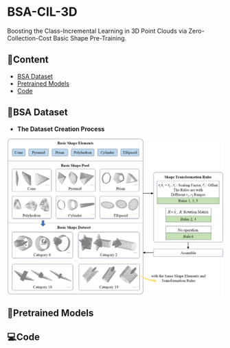 # BSA-CIL-3D
Boosting the Class-Incremental Learning in 3D Point Clouds via Zero-Collection-Cost Basic Shape Pre-Training.

## 📖Content
- [BSA Dataset](#BSA-Dataset)
- [Pretrained Models](#Pretraining-Models)
- [Code](#Code)

## 🎨BSA Dataset
- **The Dataset Creation Process**
<p align="center"><img align="center" width="800" src="./BSA_Dataset.png"/></p>

## 🌈Pretrained Models

## 💻Code
